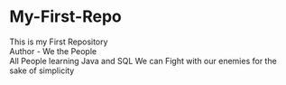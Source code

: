 # My-First-Repo
This is my First Repository    
Author - We the People <br>
All People learning Java and SQL 
We can Fight with our enemies for the sake of simplicity 
